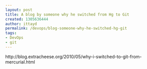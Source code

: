 ```yaml
---
layout: post
title: A blog by someone why he switched from Hg to Git
created: 1305636444
author: ittayd
permalink: /devops/blog-someone-why-he-switched-hg-git
tags:
- DevOps
- git
---
```

<p>http://blog.extracheese.org/2010/05/why-i-switched-to-git-from-mercurial.html</p>
